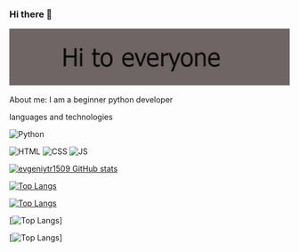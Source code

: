 ### Hi there 👋

<!--
**evgeniytr1509/evgeniytr1509** is a ✨ _special_ ✨ repository because its `README.md` (this file) appears on your GitHub profile.

Here are some ideas to get you started:

- 🔭 I’m currently working on ...
- 🌱 I’m currently learning ...
- 👯 I’m looking to collaborate on ...
- 🤔 I’m looking for help with ...
- 💬 Ask me about ...
- 📫 How to reach me: ...
- 😄 Pronouns: ...
- ⚡ Fun fact: ...
-->

[![Header](https://github.com/evgeniytr1509/evgeniytr1509/blob/main/assets/img.jpg)]()

About me: I am a beginner python developer

languages and technologies

![Python](https://img.shields.io/badge/Python-yellow)

![HTML](https://img.shields.io/badge/HTML-yellow)
![CSS](https://img.shields.io/badge/CSS-yellow)
![JS](https://img.shields.io/badge/JS-yellow)


[![evgeniytr1509 GitHub stats](https://github-readme-stats.vercel.app/api?username=evgeniytr1509&show_icons=true&theme=radical)](https://github.com/evgeniytr1509/github-readme-stats)



[![Top Langs](https://github-readme-stats.vercel.app/api/top-langs/?username=evgeniytr1509&layout=pie)](https://github.com/evgeniytr1509/github-readme-stats)

[![Top Langs](https://github-readme-stats.vercel.app/api/top-langs/?username=evgeniytr1509&layout=donut-vertical)](https://github.com/evgeniytr1509/github-readme-stats)

[![Top Langs](https://github-readme-stats.vercel.app/api/top-langs/?username=evgeniytr1509&layout=compact)]

[![Top Langs](https://github-readme-stats.vercel.app/api/top-langs/?username=anuraghazra&layout=compact)]